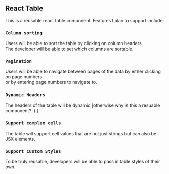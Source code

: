 ## React Table

This is a reusable react table component.
Features I plan to support include:

### `Column sorting`

Users will be able to sort the table by clicking on column headers<br />
The developer will be able to set which columns are sortable.

### `Pagination`

Users will be able to navigate between pages of the data by either clicking on page numbers<br />
or by entering page numbers to navigate to.

### `Dynamic Headers`

The headers of the table will be dynamic [otherwise why is this a resuable component? :) ]<br />

### `Support complex cells`
The table will support cell values that are not just strings but can also be JSX elements.

### `Support Custom Styles`

To be truly reusable, developers will be able to pass in table styles of their own.